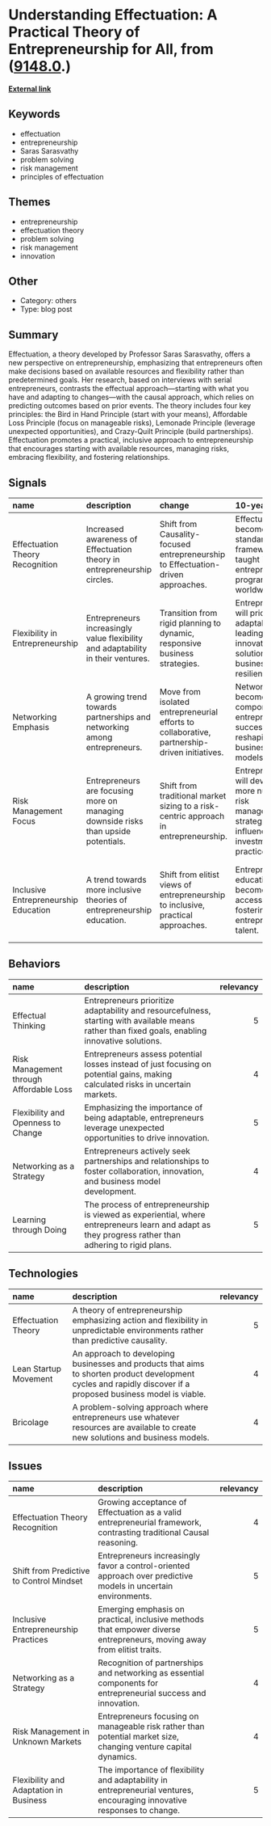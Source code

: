# __Understanding Effectuation: A Practical Theory of Entrepreneurship for All__, from ([9148.0](https://kghosh.substack.com/p/9148.0).)

__[External link](https://necrophone.com/2014/01/20/effectuation-the-best-theory-of-entrepreneurship-you-actually-follow-whether-youve-heard-of-it-or-not/)__



## Keywords

* effectuation
* entrepreneurship
* Saras Sarasvathy
* problem solving
* risk management
* principles of effectuation

## Themes

* entrepreneurship
* effectuation theory
* problem solving
* risk management
* innovation

## Other

* Category: others
* Type: blog post

## Summary

Effectuation, a theory developed by Professor Saras Sarasvathy, offers a new perspective on entrepreneurship, emphasizing that entrepreneurs often make decisions based on available resources and flexibility rather than predetermined goals. Her research, based on interviews with serial entrepreneurs, contrasts the effectual approach—starting with what you have and adapting to changes—with the causal approach, which relies on predicting outcomes based on prior events. The theory includes four key principles: the Bird in Hand Principle (start with your means), Affordable Loss Principle (focus on manageable risks), Lemonade Principle (leverage unexpected opportunities), and Crazy-Quilt Principle (build partnerships). Effectuation promotes a practical, inclusive approach to entrepreneurship that encourages starting with available resources, managing risks, embracing flexibility, and fostering relationships.

## Signals

| name                                 | description                                                                        | change                                                                                       | 10-year                                                                                               | driving-force                                                                                       |   relevancy |
|:-------------------------------------|:-----------------------------------------------------------------------------------|:---------------------------------------------------------------------------------------------|:------------------------------------------------------------------------------------------------------|:----------------------------------------------------------------------------------------------------|------------:|
| Effectuation Theory Recognition      | Increased awareness of Effectuation theory in entrepreneurship circles.            | Shift from Causality-focused entrepreneurship to Effectuation-driven approaches.             | Effectuation may become a standard framework taught in entrepreneurship programs worldwide.           | Growing complexity and unpredictability in markets demand more adaptive entrepreneurial strategies. |           4 |
| Flexibility in Entrepreneurship      | Entrepreneurs increasingly value flexibility and adaptability in their ventures.   | Transition from rigid planning to dynamic, responsive business strategies.                   | Entrepreneurs will prioritize adaptability, leading to innovative solutions and business resilience.  | The fast-paced, unpredictable nature of modern markets necessitates flexible business models.       |           5 |
| Networking Emphasis                  | A growing trend towards partnerships and networking among entrepreneurs.           | Move from isolated entrepreneurial efforts to collaborative, partnership-driven initiatives. | Networking may become a critical component of entrepreneurial success, reshaping business models.     | Recognition of the value that diverse partnerships bring to innovation and market reach.            |           4 |
| Risk Management Focus                | Entrepreneurs are focusing more on managing downside risks than upside potentials. | Shift from traditional market sizing to a risk-centric approach in entrepreneurship.         | Entrepreneurs will develop more nuanced risk management strategies, influencing investment practices. | The need for sustainable growth and lower failure rates in uncertain markets drives this focus.     |           4 |
| Inclusive Entrepreneurship Education | A trend towards more inclusive theories of entrepreneurship education.             | Shift from elitist views of entrepreneurship to inclusive, practical approaches.             | Entrepreneurship education will become more accessible, fostering diverse entrepreneurial talent.     | The democratization of entrepreneurship is pushing for broader participation and representation.    |           5 |

## Behaviors

| name                                    | description                                                                                                                                          |   relevancy |
|:----------------------------------------|:-----------------------------------------------------------------------------------------------------------------------------------------------------|------------:|
| Effectual Thinking                      | Entrepreneurs prioritize adaptability and resourcefulness, starting with available means rather than fixed goals, enabling innovative solutions.     |           5 |
| Risk Management through Affordable Loss | Entrepreneurs assess potential losses instead of just focusing on potential gains, making calculated risks in uncertain markets.                     |           4 |
| Flexibility and Openness to Change      | Emphasizing the importance of being adaptable, entrepreneurs leverage unexpected opportunities to drive innovation.                                  |           5 |
| Networking as a Strategy                | Entrepreneurs actively seek partnerships and relationships to foster collaboration, innovation, and business model development.                      |           4 |
| Learning through Doing                  | The process of entrepreneurship is viewed as experiential, where entrepreneurs learn and adapt as they progress rather than adhering to rigid plans. |           5 |

## Technologies

| name                  | description                                                                                                                                                    |   relevancy |
|:----------------------|:---------------------------------------------------------------------------------------------------------------------------------------------------------------|------------:|
| Effectuation Theory   | A theory of entrepreneurship emphasizing action and flexibility in unpredictable environments rather than predictive causality.                                |           5 |
| Lean Startup Movement | An approach to developing businesses and products that aims to shorten product development cycles and rapidly discover if a proposed business model is viable. |           4 |
| Bricolage             | A problem-solving approach where entrepreneurs use whatever resources are available to create new solutions and business models.                               |           4 |

## Issues

| name                                     | description                                                                                                             |   relevancy |
|:-----------------------------------------|:------------------------------------------------------------------------------------------------------------------------|------------:|
| Effectuation Theory Recognition          | Growing acceptance of Effectuation as a valid entrepreneurial framework, contrasting traditional Causal reasoning.      |           4 |
| Shift from Predictive to Control Mindset | Entrepreneurs increasingly favor a control-oriented approach over predictive models in uncertain environments.          |           5 |
| Inclusive Entrepreneurship Practices     | Emerging emphasis on practical, inclusive methods that empower diverse entrepreneurs, moving away from elitist traits.  |           5 |
| Networking as a Strategy                 | Recognition of partnerships and networking as essential components for entrepreneurial success and innovation.          |           4 |
| Risk Management in Unknown Markets       | Entrepreneurs focusing on manageable risk rather than potential market size, changing venture capital dynamics.         |           4 |
| Flexibility and Adaptation in Business   | The importance of flexibility and adaptability in entrepreneurial ventures, encouraging innovative responses to change. |           5 |